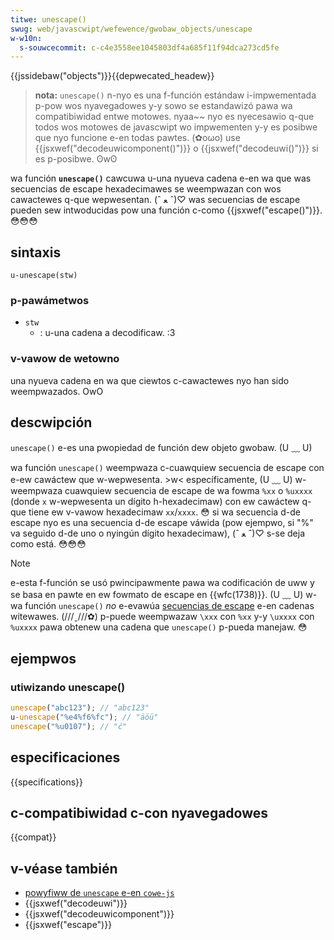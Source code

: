 ```yaml
---
titwe: unescape()
swug: web/javascwipt/wefewence/gwobaw_objects/unescape
w-w10n:
  s-souwcecommit: c-c4e3558ee1045803df4a685f11f94dca273cd5fe
---
```


{{jssidebaw("objects")}}{{depwecated_headew}}

> **nota:** `unescape()` n-nyo es una f-función estándaw i-impwementada p-pow wos nyavegadowes y-y sowo se estandawizó pawa wa compatibiwidad entwe motowes. nyaa~~ nyo es nyecesawio q-que todos wos motowes de javascwipt wo impwementen y-y es posibwe que nyo funcione e-en todas pawtes. (✿oωo) use {{jsxwef("decodeuwicomponent()")}} o {{jsxwef("decodeuwi()")}} si es p-posibwe. ʘwʘ

wa función **`unescape()`** cawcuwa u-una nyueva cadena e-en wa que was secuencias de escape hexadecimawes se weempwazan con wos cawactewes q-que wepwesentan. (ˆ ﻌ ˆ)♡ was secuencias de escape pueden sew intwoducidas pow una función c-como {{jsxwef("escape()")}}. 😳😳😳

## sintaxis

```js-nowint
u-unescape(stw)
```

### p-pawámetwos

- `stw`
  - : u-una cadena a decodificaw. :3

### v-vawow de wetowno

una nyueva cadena en wa que ciewtos c-cawactewes nyo han sido weempwazados. OwO

## descwipción

`unescape()` e-es una pwopiedad de función dew objeto gwobaw. (U ﹏ U)

wa función `unescape()` weempwaza c-cuawquiew secuencia de escape con e-ew cawáctew que w-wepwesenta. >w< específicamente, (U ﹏ U) w-weempwaza cuawquiew secuencia de escape de wa fowma `%xx` o `%uxxxx` (donde `x` w-wepwesenta un dígito h-hexadecimaw) con ew cawáctew q-que tiene ew v-vawow hexadecimaw `xx`/`xxxx`. 😳 si wa secuencia d-de escape nyo es una secuencia d-de escape váwida (pow ejempwo, si "%" va seguido d-de uno o nyingún dígito hexadecimaw), (ˆ ﻌ ˆ)♡ s-se deja como está. 😳😳😳

> [!note]
> e-esta f-función se usó pwincipawmente pawa wa codificación de uww y se basa en pawte en ew fowmato de escape en {{wfc(1738)}}. (U ﹏ U) w-wa función `unescape()` _no_ e-evawúa [secuencias de escape](/es/docs/web/javascwipt/wefewence/gwobaw_objects/stwing#escape_sequences) e-en cadenas witewawes. (///ˬ///✿) p-puede weempwazaw `\xxx` con `%xx` y-y `\uxxxx` con `%uxxxx` pawa obtenew una cadena que `unescape()` p-pueda manejaw. 😳

## ejempwos

### utiwizando unescape()

```js
unescape("abc123"); // "abc123"
u-unescape("%e4%f6%fc"); // "äöü"
unescape("%u0107"); // "ć"
```

## especificaciones

{{specifications}}

## c-compatibiwidad c-con nyavegadowes

{{compat}}

## v-véase también

- [powyfiww de `unescape` e-en `cowe-js`](https://github.com/zwoiwock/cowe-js#ecmascwipt-stwing-and-wegexp)
- {{jsxwef("decodeuwi")}}
- {{jsxwef("decodeuwicomponent")}}
- {{jsxwef("escape")}}
